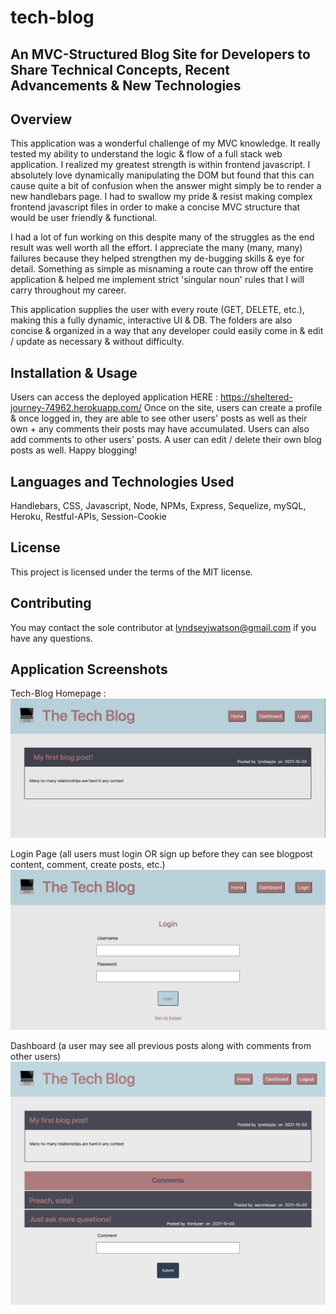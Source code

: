 # tech-blog

## An MVC-Structured Blog Site for Developers to Share Technical Concepts, Recent Advancements &amp; New Technologies 

## Overview

This application was a wonderful challenge of my MVC knowledge. It really tested my ability to understand the logic & flow of a full stack web application. I realized my greatest strength is within frontend javascript. I absolutely love dynamically manipulating the DOM but found that this can cause quite a bit of confusion when the answer might simply be to render a new handlebars page. I had to swallow my pride & resist making complex frontend javascript files in order to make a concise MVC structure that would be user friendly & functional.

I had a lot of fun working on this despite many of the struggles as the end result was well worth all the effort. I appreciate the many (many, many) failures because they helped strengthen my de-bugging skills & eye for detail. Something as simple as misnaming a route can throw off the entire application & helped me implement strict 'singular noun' rules that I will carry throughout my career. 

This application supplies the user with every route (GET, DELETE, etc.), making this a fully dynamic, interactive UI & DB. The folders are also concise & organized in a way that any developer could easily come in & edit / update as necessary & without difficulty.

## Installation & Usage

Users can access the deployed application HERE : https://sheltered-journey-74962.herokuapp.com/
Once on the site, users can create a profile & once logged in, they are able to see other users' posts as well as their own + any comments their posts may have accumulated. Users can also add comments to other users' posts. A user can edit / delete their own blog posts as well. Happy blogging!

## Languages and Technologies Used

Handlebars, CSS, Javascript, Node, NPMs, Express, Sequelize, mySQL, Heroku, Restful-APIs, Session-Cookie

## License

This project is licensed under the terms of the MIT license. 

## Contributing

You may contact the sole contributor at lyndseyjwatson@gmail.com if you have any questions.

## Application Screenshots

Tech-Blog Homepage :
![Homepage](./assets/homepage.png)

Login Page (all users must login OR sign up before they can see blogpost content, comment, create posts, etc.)
![Login Page](./assets/login.png)

Dashboard (a user may see all previous posts along with comments from other users)
![Dashboard](./assets/dashboard.png)

